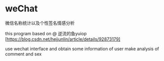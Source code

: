 # weChat
微信名称统计以及个性签名情感分析

this program based on @ 逆流的鱼yuiop [https://blog.csdn.net/hejjunlin/article/details/92873179]

use wechat interface and obtain some information of user 
make analysis of comment and sex
